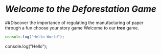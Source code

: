 # 	*Welcome to the Deforestation Game*
##Discover the importance of regulating the manufacturing of paper through a fun choose your story game
Welcome to our **tree** game. 
```javascript
console.log("Hello World");
```
console.log("Hello");

<script>
console.log("Hi");
</script>
